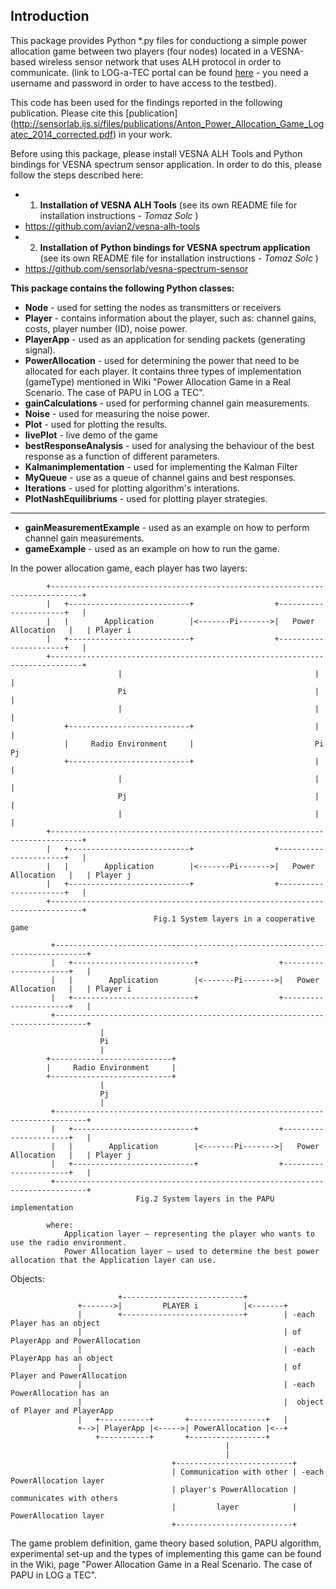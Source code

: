 ## Introduction
This package provides Python *.py files for conductiong a simple power allocation game between two players (four nodes) located in a VESNA-based wireless sensor network that uses ALH protocol in order to communicate. (link to LOG-a-TEC portal can be found [here](http://www.log-a-tec.eu/) - you need a username and password in order to have access to the testbed).

This code has been used for the findings reported in the following publication. Please cite this [publication]  (http://sensorlab.ijs.si/files/publications/Anton_Power_Allocation_Game_Logatec_2014_corrected.pdf) in your work.

Before using this package, please install VESNA ALH Tools and Python bindings for VESNA spectrum sensor application. In order to do this, please follow the steps described here:

* 1) **Installation of VESNA ALH Tools**
(see its own README file for installation instructions - _Tomaz Solc_ )
* https://github.com/avian2/vesna-alh-tools
* 2) **Installation of Python bindings for VESNA spectrum application** 
(see its own README file for installation instructions - _Tomaz Solc_ )
* https://github.com/sensorlab/vesna-spectrum-sensor

**This package contains the following Python classes:**
* **Node** - used for setting the nodes as transmitters or receivers
* **Player** - contains information about the player, such as: channel gains, costs, player number (ID), noise power.
* **PlayerApp** - used as an application for sending packets (generating signal).
* **PowerAllocation** - used for determining the power that need to be allocated for each player. It contains three types of implementation (gameType) mentioned in Wiki "Power Allocation Game in a Real Scenario. The case of PAPU in LOG a TEC".
* **gainCalculations** - used for performing channel gain measurements.
* **Noise** - used for measuring the noise power.
* **Plot** - used for plotting the results.
* **livePlot** - live demo of the game
* **bestResponseAnalysis** - used for analysing the behaviour of the best response as a function of different parameters.
* **Kalmanimplementation** - used for implementing the Kalman Filter
* **MyQueue** - use as a queue of channel gains and best responses.
* **Iterations** - used for plotting algorithm's interations.
* **PlotNashEquilibriums** - used for plotting player strategies.

------------------------------------------------------------------

* **gainMeasurementExample** - used as an example on how to perform channel gain measurements.
* **gameExample** - used as an example on how to run the game.




In the power allocation game, each player has two layers:

            +-----------------------------------------------------------------------------+ 
            |   +---------------------------+                  +----------------------+   |    
            |   |        Application        |<-------Pi------->|   Power Allocation   |   | Player i
            |   +---------------------------+                  +----------------------+   |
            +-----------------------------------------------------------------------------+          
                            |                                           |       |
                            Pi                                          |       |
                            |                                           |       |
                +---------------------------+                           |       |
                |     Radio Environment     |                           Pi      Pj
                +---------------------------+                           |       |
                            |                                           |       |
                            Pj                                          |       |
                            |                                           |       |
            +-----------------------------------------------------------------------------+ 
            |   +---------------------------+                  +----------------------+   |    
            |   |        Application        |<-------Pi------->|   Power Allocation   |   | Player j
            |   +---------------------------+                  +----------------------+   |
            +-----------------------------------------------------------------------------+  
                                    Fig.1 System layers in a cooperative game
                                    
             +-----------------------------------------------------------------------------+ 
             |   +---------------------------+                  +----------------------+   |    
             |   |        Application        |<-------Pi------->|   Power Allocation   |   | Player i
             |   +---------------------------+                  +----------------------+   |
             +-----------------------------------------------------------------------------+         
                        |                                                  
                        Pi                                      
                        |                                           
            +---------------------------+                       
            |     Radio Environment     |               
            +---------------------------+           
                        |                           
                        Pj                              
                        |                                   
             +-----------------------------------------------------------------------------+ 
             |   +---------------------------+                  +----------------------+   |    
             |   |        Application        |<-------Pi------->|   Power Allocation   |   | Player j
             |   +---------------------------+                  +----------------------+   |
             +-----------------------------------------------------------------------------+  
                                Fig.2 System layers in the PAPU implementation
                                
            where:
                Application layer – representing the player who wants to use the radio environment.
                Power Allocation layer – used to determine the best power allocation that the Application layer can use.

Objects:

                            +---------------------------+
                   +------->|         PLAYER i          |<-------+
                   |        +---------------------------+        | -each Player has an object
                   |                                             | of PlayerApp and PowerAllocation
                   |                                             | -each PlayerApp has an object
                   |                                             | of Player and PowerAllocation
                   |                                             | -each PowerAllocation has an
                   |                                             |  object of Player and PlayerApp
                   |   +-----------+       +-----------------+   |    
                   +-->| PlayerApp |<----->| PowerAllocation |<--+
                       +-----------+       +-----------------+
                                                    |
                                                    |
                                        +--------------------------+
                                        | Communication with other | -each PowerAllocation layer
                                        | player's PowerAllocation |  communicates with others
                                        |         layer            |  PowerAllocation layer
                                        +--------------------------+
                                        
The game problem definition, game theory based solution, PAPU algorithm, experimental set-up and the types of implementing this game can be found in the Wiki, page "Power Allocation Game in a Real Scenario. The case of PAPU in LOG a TEC".
